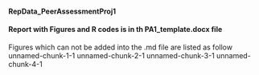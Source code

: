#### RepData_PeerAssessmentProj1
#### Report with Figures and R codes is in th PA1_template.docx file
Figures which can not be added into the .md file are listed as follow
 unnamed-chunk-1-1
 unnamed-chunk-2-1
 unnamed-chunk-3-1
 unnamed-chunk-4-1

